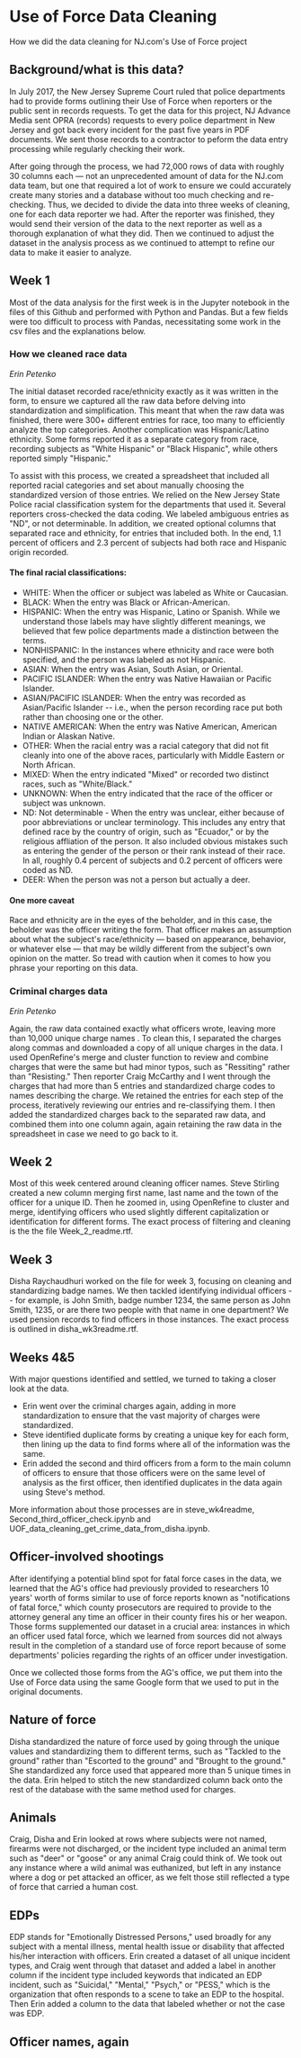 # Use of Force Data Cleaning
How we did the data cleaning for NJ.com's Use of Force project

## Background/what is this data?
In July 2017, the New Jersey Supreme Court ruled that police departments had to provide forms outlining their Use of Force when reporters or the public sent in records requests. To get the data for this project, NJ Advance Media sent OPRA (records) requests to every police department in New Jersey and got back every incident for the past five years in PDF documents. We sent those records to a contractor to peform the data entry processing while regularly checking their work.

After going through the process, we had 72,000 rows of data with roughly 30 columns each — not an unprecedented amount of data for the NJ.com data team, but one that required a lot of work to ensure we could accurately create many stories and a database without too much checking and re-checking. Thus, we decided to divide the data into three weeks of cleaning, one for each data reporter we had. After the reporter was finished, they would send their version of the data to the next reporter as well as a thorough explanation of what they did. Then we continued to adjust the dataset in the analysis process as we continued to attempt to refine our data to make it easier to analyze.

## Week 1

Most of the data analysis for the first week is in the Jupyter notebook in the files of this Github and performed with Python and Pandas. But a few fields were too difficult to process with Pandas, necessitating some work in the csv files and the explanations below.

### How we cleaned race data
_Erin Petenko_

The initial dataset recorded race/ethnicity exactly as it was written in the form, to ensure we captured all the raw data before delving into standardization and simplification. This meant that when the raw data was finished, there were 300+ different entries for race, too many to efficiently analyze the top categories. Another complication was Hispanic/Latino ethnicity. Some forms reported it as a separate category from race, recording subjects as "White Hispanic" or "Black Hispanic", while others reported simply "Hispanic."

To assist with this process, we created a spreadsheet that included all reported racial categories and set about manually choosing the standardized version of those entries. We relied on the New Jersey State Police racial classification system for the departments that used it. Several reporters cross-checked the data coding. We labeled ambiguous entries as "ND", or not determinable. In addition, we created optional columns that separated race and ethnicity, for entries that included both. In the end, 1.1 percent of officers and 2.3 percent of subjects had both race and Hispanic origin recorded.

#### The final racial classifications:

- WHITE: When the officer or subject was labeled as White or Caucasian.
- BLACK: When the entry was Black or African-American.
- HISPANIC: When the entry was Hispanic, Latino or Spanish. While we understand those labels may have slightly different meanings, we believed that few police departments made a distinction between the terms.
- NONHISPANIC: In the instances where ethnicity and race were both specified, and the person was labeled as not Hispanic.
- ASIAN: When the entry was Asian, South Asian, or Oriental.
- PACIFIC ISLANDER: When the entry was Native Hawaiian or Pacific Islander.
- ASIAN/PACIFIC ISLANDER: When the entry was recorded as Asian/Pacific Islander -- i.e., when the person recording race put both rather than choosing one or the other.
- NATIVE AMERICAN: When the entry was Native American, American Indian or Alaskan Native.
- OTHER: When the racial entry was a racial category that did not fit cleanly into one of the above races, particularly with Middle Eastern or North African.
- MIXED: When the entry indicated "Mixed" or recorded two distinct races, such as "White/Black."
- UNKNOWN: When the entry indicated that the race of the officer or subject was unknown.
- ND: Not determinable - When the entry was unclear, either because of poor abbreviations or unclear terminology. This includes any entry that defined race by the country of origin, such as "Ecuador," or by the religious affliation of the person. It also included obvious mistakes such as entering the gender of the person or their rank instead of their race. In all, roughly 0.4 percent of subjects and 0.2 percent of officers were coded as ND.
- DEER: When the person was not a person but actually a deer.

#### One more caveat

Race and ethnicity are in the eyes of the beholder, and in this case, the beholder was the officer writing the form. That officer makes an assumption about what the subject's race/ethnicity — based on appearance, behavior, or whatever else — that may be wildly different from the subject's own opinion on the matter. So tread with caution when it comes to how you phrase your reporting on this data.

### Criminal charges data

_Erin Petenko_

Again, the raw data contained exactly what officers wrote, leaving more than 10,000 unique charge names . To clean this, I separated the charges along commas and downloaded a copy of all unique charges in the data. I used OpenRefine's merge and cluster function to review and combine charges that were the same but had minor typos, such as "Ressiting" rather than "Resisting." Then reporter Craig McCarthy and I went through the charges that had more than 5 entries and standardized charge codes to names describing the charge. We retained the entries for each step of the process, iteratively reviewing our entries and re-classifying them. I then added the standardized charges back to the separated raw data, and combined them into one column again, again retaining the raw data in the spreadsheet in case we need to go back to it.

## Week 2
Most of this week centered around cleaning officer names. Steve Stirling created a new column merging first name, last name and the town of the officer for a unique ID. Then he zoomed in, using OpenRefine to cluster and merge, identifying officers who used slightly different capitalization or identification for different forms. The exact process of filtering and cleaning is the the file Week_2_readme.rtf.

## Week 3
Disha Raychaudhuri worked on the file for week 3, focusing on cleaning and standardizing badge names. We then tackled identifying individual officers -- for example, is John Smith, badge number 1234, the same person as John Smith, 1235, or are there two people with that name in one department? We used pension records to find officers in those instances. The exact process is outlined in disha_wk3readme.rtf.

## Weeks 4&5
With major questions identified and settled, we turned to taking a closer look at the data. 
- Erin went over the criminal charges again, adding in more standardization to ensure that the vast majority of charges were standardized. 
- Steve identified duplicate forms by creating a unique key for each form, then lining up the data to find forms where all of the information was the same. 
- Erin added the second and third officers from a form to the main column of officers to ensure that those officers were on the same level of analysis as the first officer, then identified duplicates in the data again using Steve's method. 

More information about those processes are in steve_wk4readme, Second_third_officer_check.ipynb and UOF_data_cleaning_get_crime_data_from_disha.ipynb.

## Officer-involved shootings
After identifying a potential blind spot for fatal force cases in the data, we learned that the AG's office had previously provided to researchers 10 years' worth of forms similar to use of force reports known as "notifications of fatal force," which county prosecutors are required to provide to the attorney general any time an officer in their county fires his or her weapon. Those forms supplemented our dataset in a crucial area: instances in which an officer used fatal force, which we learned from sources did not always result in the completion of a standard use of force report because of some departments' policies regarding the rights of an officer under investigation.

Once we collected those forms from the AG's office, we put them into the Use of Force data using the same Google form that we used to put in the original documents.


## Nature of force
Disha standardized the nature of force used by going through the unique values and standardizing them to different terms, such as "Tackled to the ground" rather than "Escorted to the ground" and "Brought to the ground." She standardized any force used that appeared more than 5 unique times in the data. Erin helped to stitch the new standardized column back onto the rest of the database with the same method used for charges.

## Animals
Craig, Disha and Erin looked at rows where subjects were not named, firearms were not discharged, or the incident type included an animal term such as "deer" or "goose" or any animal Craig could think of. We took out any instance where a wild animal was euthanized, but left in any instance where a dog or pet attacked an officer, as we felt those still reflected a type of force that carried a human cost.

## EDPs
EDP stands for "Emotionally Distressed Persons," used broadly for any subject with a mental illness, mental health issue or disability that affected his/her interaction with officers. Erin created a dataset of all unique incident types, and Craig went through that dataset and added a label in another column if the incident type included keywords that indicated an EDP incident, such as "Suicidal," "Mental," "Psych," or "PESS," which is the organization that often responds to a scene to take an EDP to the hospital. Then Erin added a column to the data that labeled whether or not the case was EDP.

## Officer names, again
